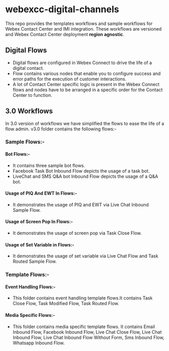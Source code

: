 # webexcc-digital-channels

This repo provides the templates workflows and sample workflows for Webex Contact Center and IMI integration. These workflows 
are versioned and Webex Contact Center deployment **region agnostic**. 

## Digital Flows
- Digital flows are configured in Webex Connect to drive the life of a digital contact.
- Flow contains various nodes that enable you to configure success and error paths for the execution of customer interactions.
- A lot of Contact Center specific logic is present in the Webex Connect flows and nodes have to be arranged in a specific order for the Contact Center to function.

## 3.0 Workflows
In 3.0 version of workflows we have simplified the flows to ease the life of a flow admin.
v3.0 folder contains the following flows:-
### Sample Flows:-
#### Bot Flows:-
- It contains three sample bot flows.
- Facebook Task Bot Inbound Flow depicts the usage of a task bot. 
- LiveChat and SMS Q&A bot Inbound Flow depicts the usage of a Q&A bot.

#### Usage of PIQ And EWT In Flows:-
- It demonstrates the usage of PIQ and EWT via Live Chat Inbound Sample Flow.

#### Usage of Screen Pop In Flows:-
- It demonstrates the usage of screen pop via Task Close Flow.

#### Usage of Set Variable in Flows:-
- It demonstrates the usage of set variable via Live Chat Flow and Task Routed Sample Flow.

### Template Flows:-
#### Event Handling Flows:-
- This folder contains event handling template flows.It contains Task Close Flow, Task Modified Flow, Task Routed Flow.

#### Media Specific Flows:-
- This folder contains media specific template flows. It contains Email Inbound Flow, Facebook Inbound Flow, Live Chat Close Flow, Live Chat Inbound Flow,
Live Chat Inbound Flow Without Form, Sms Inbound Flow, Whatsapp Inbound Flow.
